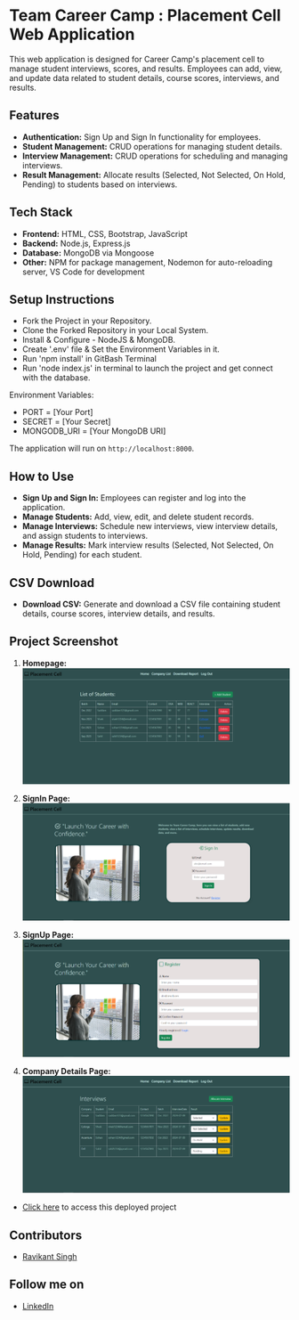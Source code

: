 # Team Career Camp : Placement Cell Web Application

This web application is designed for Career Camp's placement cell to manage student interviews, scores, and results. Employees can add, view, and update data related to student details, course scores, interviews, and results.

## Features

- **Authentication:** Sign Up and Sign In functionality for employees.
- **Student Management:** CRUD operations for managing student details.
- **Interview Management:** CRUD operations for scheduling and managing interviews.
- **Result Management:** Allocate results (Selected, Not Selected, On Hold, Pending) to students based on interviews.

## Tech Stack

- **Frontend:** HTML, CSS, Bootstrap, JavaScript
- **Backend:** Node.js, Express.js
- **Database:** MongoDB via Mongoose
- **Other:** NPM for package management, Nodemon for auto-reloading server, VS Code for development

## Setup Instructions

- Fork the Project in your Repository.
- Clone the Forked Repository in your Local System.
- Install & Configure - NodeJS & MongoDB.
- Create '.env' file & Set the Environment Variables in it.
- Run 'npm install' in GitBash Terminal
- Run 'node index.js' in terminal to launch the project and get connect with the database.

Environment Variables:

- PORT = [Your Port]
- SECRET = [Your Secret]
- MONGODB_URI = [Your MongoDB URI]

The application will run on `http://localhost:8000`.

## How to Use

- **Sign Up and Sign In:** Employees can register and log into the application.
- **Manage Students:** Add, view, edit, and delete student records.
- **Manage Interviews:** Schedule new interviews, view interview details, and assign students to interviews.
- **Manage Results:** Mark interview results (Selected, Not Selected, On Hold, Pending) for each student.

## CSV Download

- **Download CSV:** Generate and download a CSV file containing student details, course scores, interview details, and results.

## Project Screenshot

1. **Homepage:**
   ![Homepage](public/images/HomePage.PNG)

2. **SignIn Page:**
   ![SignIn Page](public/images/SignInPage.PNG)
   
3. **SignUp Page:**
   ![SignUp Page](public/images/SignUpPage.PNG)
   
4. **Company Details Page:**
   ![Company Details Page](public/images/CompanyListPage.PNG)

- [Click here](https://placement-cell-application-djcl.onrender.com/) to access this deployed project

## Contributors

- [Ravikant Singh](https://github.com/ravikantsingh12)

## Follow me on

- [LinkedIn](https://www.linkedin.com/in/ravikant-singh-327a98241)

